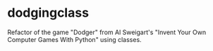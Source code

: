 # dodgingclass
Refactor of the game "Dodger" from Al Sweigart's "Invent Your Own Computer Games With Python" using classes.

